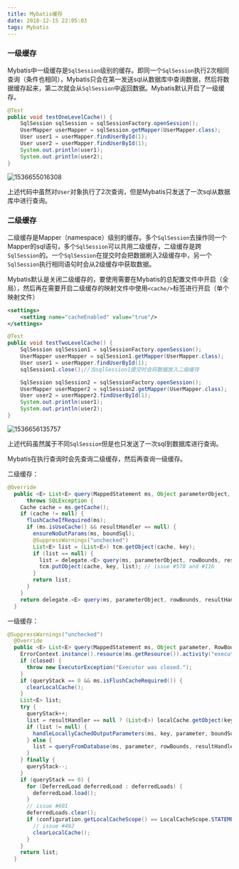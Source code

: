 ```yaml
---
title: Mybatis缓存
date: 2018-12-15 22:05:03
tags: Mybatis
---
```


### 一级缓存

Mybatis中一级缓存是`SqlSession`级别的缓存。即同一个`SqlSession`执行2次相同查询（条件也相同），Mybatis只会在第一发送sql从数据库中查询数据，然后将数据缓存起来，第二次就会从`SqlSession`中返回数据。Mybatis默认开启了一级缓存。

```java
@Test
public void testOneLevelCache() {
    SqlSession sqlSession = sqlSessionFactory.openSession();
    UserMapper userMapper = sqlSession.getMapper(UserMapper.class);
    User user1 = userMapper.findUserById(1);
    User user2 = userMapper.findUserById(1);
    System.out.println(user1);
    System.out.println(user2);
}
```

![1536655016308](Mybatis缓存1.png)



上述代码中虽然对`User`对象执行了2次查询，但是Mybatis只发送了一次sql从数据库中进行查询。

### 二级缓存

二级缓存是Mapper（namespace）级别的缓存。多个`SqlSession`去操作同一个Mapper的sql语句，多个`SqlSession`可以共用二级缓存，二级缓存是跨`SqlSession`的。一个`SqlSession`在提交时会把数据刷入2级缓存中，另一个`SqlSession`执行相同语句时会从2级缓存中获取数据。

Mybatis默认是关闭二级缓存的，要使用需要在Mybatis的总配置文件中开启（全局），然后再在需要开启二级缓存的映射文件中使用`<cache/>`标签进行开启（单个映射文件）



```xml
<settings>
    <setting name="cacheEnabled" value="true"/>
</settings>
```

```java
@Test
public void testTwoLevelCache() {
    SqlSession sqlSession1 = sqlSessionFactory.openSession();
    UserMapper userMapper = sqlSession1.getMapper(UserMapper.class);
    User user1 = userMapper.findUserById(1);
    sqlSession1.close();//当sqlSession1提交时会将数据放入二级缓存

    SqlSession sqlSession2 = sqlSessionFactory.openSession();
    UserMapper userMapper2 = sqlSession2.getMapper(UserMapper.class);
    User user2 = userMapper2.findUserById(1);
    System.out.println(user1);
    System.out.println(user2);
}
```

![1536656135757](Mybatis缓存2.png)

上述代码虽然属于不同`SqlSession`但是也只发送了一次sql到数据库进行查询。

Mybatis在执行查询时会先查询二级缓存，然后再查询一级缓存。

二级缓存：

```java
@Override
  public <E> List<E> query(MappedStatement ms, Object parameterObject, RowBounds rowBounds, ResultHandler resultHandler, CacheKey key, BoundSql boundSql)
      throws SQLException {
    Cache cache = ms.getCache();
    if (cache != null) {
      flushCacheIfRequired(ms);
      if (ms.isUseCache() && resultHandler == null) {
        ensureNoOutParams(ms, boundSql);
        @SuppressWarnings("unchecked")
        List<E> list = (List<E>) tcm.getObject(cache, key);
        if (list == null) {
          list = delegate.<E> query(ms, parameterObject, rowBounds, resultHandler, key, boundSql);
          tcm.putObject(cache, key, list); // issue #578 and #116
        }
        return list;
      }
    }
    return delegate.<E> query(ms, parameterObject, rowBounds, resultHandler, key, boundSql);
  }
```

一级缓存：

```java
@SuppressWarnings("unchecked")
  @Override
  public <E> List<E> query(MappedStatement ms, Object parameter, RowBounds rowBounds, ResultHandler resultHandler, CacheKey key, BoundSql boundSql) throws SQLException {
    ErrorContext.instance().resource(ms.getResource()).activity("executing a query").object(ms.getId());
    if (closed) {
      throw new ExecutorException("Executor was closed.");
    }
    if (queryStack == 0 && ms.isFlushCacheRequired()) {
      clearLocalCache();
    }
    List<E> list;
    try {
      queryStack++;
      list = resultHandler == null ? (List<E>) localCache.getObject(key) : null;
      if (list != null) {
        handleLocallyCachedOutputParameters(ms, key, parameter, boundSql);
      } else {
        list = queryFromDatabase(ms, parameter, rowBounds, resultHandler, key, boundSql);
      }
    } finally {
      queryStack--;
    }
    if (queryStack == 0) {
      for (DeferredLoad deferredLoad : deferredLoads) {
        deferredLoad.load();
      }
      // issue #601
      deferredLoads.clear();
      if (configuration.getLocalCacheScope() == LocalCacheScope.STATEMENT) {
        // issue #482
        clearLocalCache();
      }
    }
    return list;
  }
```



